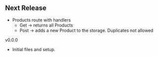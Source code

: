 Next Release
-

* Products route with handlers
  * Get -> returns all Products
  * Post -> adds a new Product to the storage. Duplicates not allowed

v0.0.0
* Initial files and setup.